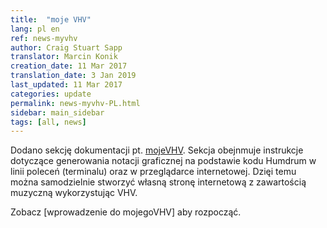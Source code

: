 ```yaml
---
title:  "moje VHV"
lang: pl en
ref: news-myvhv
author: Craig Stuart Sapp
translator: Marcin Konik
creation_date: 11 Mar 2017
translation_date: 3 Jan 2019
last_updated: 11 Mar 2017
categories: update
permalink: news-myvhv-PL.html
sidebar: main_sidebar
tags: [all, news]
---
```


Dodano sekcję dokumentacji pt. [mojeVHV](/myvhv/introduction).
Sekcja obejnmuje instrukcje dotyczące generowania notacji graficznej
na podstawie kodu Humdrum w linii poleceń (terminalu) oraz w przeglądarce
internetowej. Dzięi temu można samodzielnie stworzyć własną stronę
internetową z zawartością muzyczną wykorzystując VHV.

Zobacz [wprowadzenie do mojegoVHV] aby rozpocząć.
